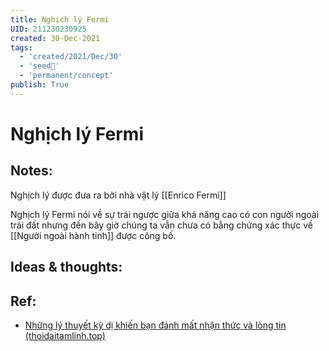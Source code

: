 ```yaml
---
title: Nghịch lý Fermi
UID: 211230230925
created: 30-Dec-2021
tags:
  - 'created/2021/Dec/30'
  - 'seed🥜'
  - 'permanent/concept'
publish: True
---
```

# Nghịch lý Fermi

## Notes:
Nghịch lý được đưa ra bởi nhà vật lý [[Enrico Fermi]]

Nghịch lý Fermi nói về sự trái ngược giữa khả năng cao có con người ngoài trái đất nhưng đến bây giờ chúng ta vẫn chưa có bằng chứng xác thực về [[Người ngoài hành tinh]] được công bố.

## Ideas & thoughts:


## Ref:
- [Những lý thuyết kỳ dị khiến bạn đánh mất nhận thức và lòng tin (thoidaitamlinh.top)](https://www.thoidaitamlinh.top/2019/08/nhung-ly-thuyet-ky-di-khien-ban-danh-mat-nhan-thu-va-long-tin.html)